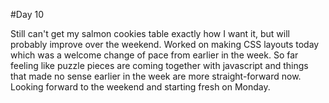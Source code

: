#Day 10

Still can't get my salmon cookies table exactly how I want it, but will probably improve over the weekend. Worked on making CSS layouts today which was a welcome change of pace from earlier in the week. So far feeling like puzzle pieces are coming together with javascript and things that made no sense earlier in the week are more straight-forward now. Looking forward to the weekend and starting fresh on Monday.
